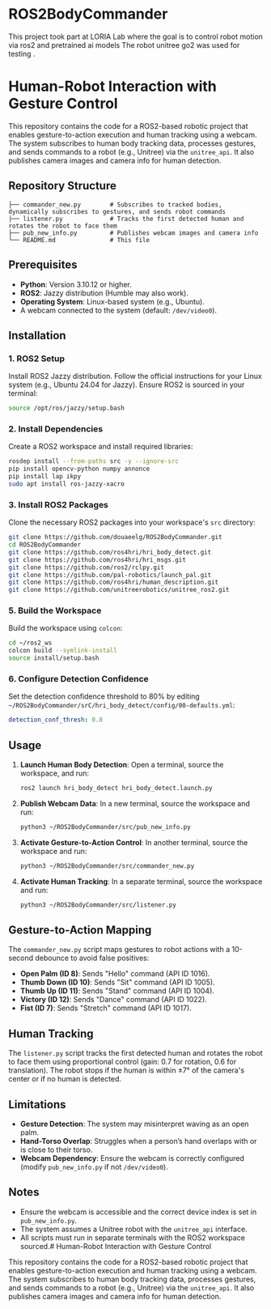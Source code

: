 # ROS2BodyCommander

This project took part at LORIA Lab where the goal is to control robot motion via ros2 and pretrained ai models
The robot unitree go2 was used for testing .
# Human-Robot Interaction with Gesture Control

This repository contains the code for a ROS2-based robotic project that enables gesture-to-action execution and human tracking using a webcam. The system subscribes to human body tracking data, processes gestures, and sends commands to a robot (e.g., Unitree) via the `unitree_api`. It also publishes camera images and camera info for human detection.

## Repository Structure

```
├── commander_new.py        # Subscribes to tracked bodies, dynamically subscribes to gestures, and sends robot commands
├── listener.py             # Tracks the first detected human and rotates the robot to face them
├── pub_new_info.py         # Publishes webcam images and camera info
└── README.md               # This file
```

## Prerequisites

- **Python**: Version 3.10.12 or higher.
- **ROS2**: Jazzy distribution (Humble may also work).
- **Operating System**: Linux-based system (e.g., Ubuntu).
- A webcam connected to the system (default: `/dev/video0`).

## Installation

### 1. ROS2 Setup
Install ROS2 Jazzy distribution. Follow the official instructions for your Linux system (e.g., Ubuntu 24.04 for Jazzy). Ensure ROS2 is sourced in your terminal:

```bash
source /opt/ros/jazzy/setup.bash
```

### 2. Install Dependencies
Create a ROS2 workspace and install required libraries:

```bash
rosdep install --from-paths src -y --ignore-src
pip install opencv-python numpy annonce
pip install lap ikpy
sudo apt install ros-jazzy-xacro
```

### 3. Install ROS2 Packages
Clone the necessary ROS2 packages into your workspace's `src` directory:

```bash
git clone https://github.com/douaeelg/ROS2BodyCommander.git
cd ROS2BodyCommander
git clone https://github.com/ros4hri/hri_body_detect.git
git clone https://github.com/ros4hri/hri_msgs.git
git clone https://github.com/ros2/rclpy.git
git clone https://github.com/pal-robotics/launch_pal.git
git clone https://github.com/ros4hri/human_description.git
git clone https://github.com/unitreerobotics/unitree_ros2.git
```

### 5. Build the Workspace
Build the workspace using `colcon`:

```bash
cd ~/ros2_ws
colcon build --symlink-install
source install/setup.bash
```

### 6. Configure Detection Confidence
Set the detection confidence threshold to 80% by editing `~/ROS2BodyCommander/srC/hri_body_detect/config/00-defaults.yml`:

```yaml
detection_conf_thresh: 0.8
```

## Usage

1. **Launch Human Body Detection**:
   Open a terminal, source the workspace, and run:

   ```bash
   ros2 launch hri_body_detect hri_body_detect.launch.py
   ```

2. **Publish Webcam Data**:
   In a new terminal, source the workspace and run:

   ```bash
   python3 ~/ROS2BodyCommander/src/pub_new_info.py
   ```

3. **Activate Gesture-to-Action Control**:
   In another terminal, source the workspace and run:

   ```bash
   python3 ~/ROS2BodyCommander/src/commander_new.py
   ```

4. **Activate Human Tracking**:
   In a separate terminal, source the workspace and run:

   ```bash
   python3 ~/ROS2BodyCommander/src/listener.py
   ```

## Gesture-to-Action Mapping
The `commander_new.py` script maps gestures to robot actions with a 10-second debounce to avoid false positives:

- **Open Palm (ID 8)**: Sends "Hello" command (API ID 1016).
- **Thumb Down (ID 10)**: Sends "Sit" command (API ID 1005).
- **Thumb Up (ID 11)**: Sends "Stand" command (API ID 1004).
- **Victory (ID 12)**: Sends "Dance" command (API ID 1022).
- **Fist (ID 7)**: Sends "Stretch" command (API ID 1017).

## Human Tracking
The `listener.py` script tracks the first detected human and rotates the robot to face them using proportional control (gain: 0.7 for rotation, 0.6 for translation). The robot stops if the human is within ±7° of the camera's center or if no human is detected.

## Limitations
- **Gesture Detection**: The system may misinterpret waving as an open palm.
- **Hand-Torso Overlap**: Struggles when a person’s hand overlaps with or is close to their torso.
- **Webcam Dependency**: Ensure the webcam is correctly configured (modify `pub_new_info.py` if not `/dev/video0`).

## Notes
- Ensure the webcam is accessible and the correct device index is set in `pub_new_info.py`.
- The system assumes a Unitree robot with the `unitree_api` interface.
- All scripts must run in separate terminals with the ROS2 workspace sourced.# Human-Robot Interaction with Gesture Control

This repository contains the code for a ROS2-based robotic project that enables gesture-to-action execution and human tracking using a webcam. The system subscribes to human body tracking data, processes gestures, and sends commands to a robot (e.g., Unitree) via the `unitree_api`. It also publishes camera images and camera info for human detection.

